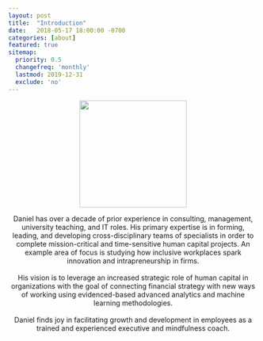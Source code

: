 ```yaml
---
layout: post
title:  "Introduction"
date:   2018-05-17 18:00:00 -0700
categories: [about]
featured: true
sitemap:
  priority: 0.5
  changefreq: 'monthly'
  lastmod: 2019-12-31
  exclude: 'no'
---
```


<p align="center">
  <img src="https://pinedo.org/assets/png/dpinedo_photo.png" height="216" width="216">
</p>

<p align="center">
Daniel has over a decade of prior experience in consulting, management, university teaching, and IT roles. His primary expertise is in forming, leading, and developing cross-disciplinary teams of specialists in order to complete mission-critical and time-sensitive human capital projects. An example area of focus is studying how inclusive workplaces spark innovation and intrapreneurship in firms.
<br><br>
His vision is to leverage an increased strategic role of human capital in organizations with the goal of connecting financial strategy with new ways of working using evidenced-based advanced analytics and machine learning methodologies.
<br><br>
Daniel finds joy in facilitating growth and development in employees as a trained and experienced executive and mindfulness coach.
</p>
